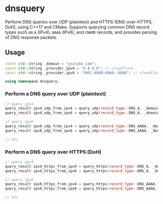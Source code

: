 # dnsquery

Perform DNS queries over UDP (plaintext) and HTTPS (DNS-over-HTTPS, DoH), using C++17 and CMake. Supports querying common DNS record types such as `A` (IPv4), `AAAA` (IPv6), and `CNAME` records, and provides parsing of DNS response packets.

## Usage

```cpp
const std::string _domain = "youtube.com";
const std::string _provider_ipv4 = "8.8.8.8"; // cloudflare
const std::string _provider_ipv6 = "2001:4860:4860::8888"; // cloudflare ipv6

using namespace dnsquery;
```

### Perform a DNS query over UDP (plaintext)

```cpp
// query ipv4
query_result ipv4_udp_from_ipv4 = query_udp(record_type::DNS_A, _domain, _provider_ipv4);
query_result ipv4_udp_from_ipv6 = query_udp(record_type::DNS_A, _domain, _provider_ipv6);

// query ipv6
query_result ipv6_udp_from_ipv4 = query_udp(record_type::DNS_AAAA, _domain, _provider_ipv4);
query_result ipv6_udp_from_ipv6 = query_udp(record_type::DNS_AAAA, _domain, _provider_ipv6);

// etc
```

### Perform a DNS query over HTTPS (DoH)

```cpp
// query ipv4
query_result ipv4_https_from_ipv4 = query_https(record_type::DNS_A, _domain, _provider_ipv4);
query_result ipv4_https_from_ipv6 = query_https(record_type::DNS_A, _domain, _provider_ipv6);

// query ipv6
query_result ipv6_https_from_ipv4 = query_https(record_type::DNS_AAAA, _domain, _provider_ipv4);
query_result ipv6_https_from_ipv6 = query_https(record_type::DNS_AAAA, _domain, _provider_ipv6);

// etc
```